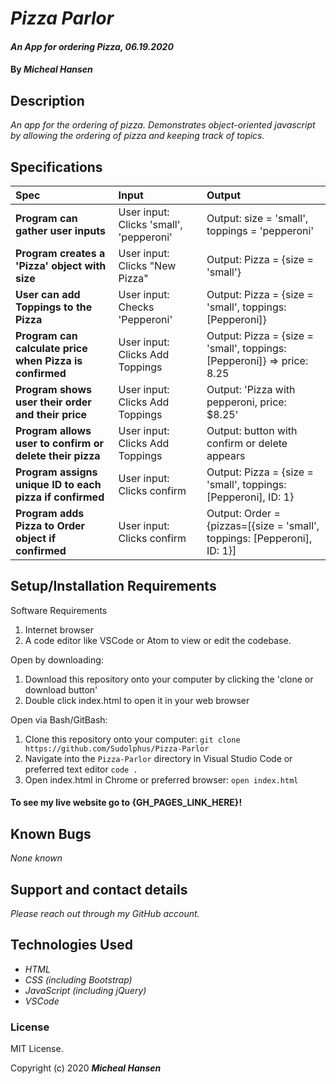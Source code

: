 # _Pizza Parlor_

#### _An App for ordering Pizza, 06.19.2020_

#### By _**Micheal Hansen**_

## Description

_An app for the ordering of pizza. Demonstrates object-oriented javascript by allowing the ordering of pizza and keeping track of topics._

## Specifications

| Spec | Input | Output |
| :-------------     | :------------- | :------------- |
| **Program can gather user inputs** | User input: Clicks 'small', 'pepperoni' | Output: size = 'small', toppings = 'pepperoni' |
| **Program creates a 'Pizza' object with size** | User input: Clicks "New Pizza" | Output: Pizza = {size = 'small'} |
| **User can add Toppings to the Pizza** | User input: Checks 'Pepperoni' | Output: Pizza = {size = 'small', toppings: [Pepperoni]} |
| **Program can calculate price when Pizza is confirmed** | User input: Clicks Add Toppings | Output: Pizza = {size = 'small', toppings: [Pepperoni]} => price: 8.25 |
| **Program shows user their order and their price** | User input: Clicks Add Toppings | Output: 'Pizza with pepperoni, price: $8.25' |
| **Program allows user to confirm or delete their pizza** | User input: Clicks Add Toppings | Output: button with confirm or delete appears |
| **Program assigns unique ID to each pizza if confirmed** | User input: Clicks confirm | Output: Pizza = {size = 'small', toppings: [Pepperoni], ID: 1} |
| **Program adds Pizza to Order object if confirmed** | User input: Clicks confirm | Output: Order = {pizzas=[{size = 'small', toppings: [Pepperoni], ID: 1}] |


## Setup/Installation Requirements

Software Requirements
1. Internet browser
2. A code editor like VSCode or Atom to view or edit the codebase.

Open by downloading:
1. Download this repository onto your computer by clicking the 'clone or download button'
2. Double click index.html to open it in your web browser

Open via Bash/GitBash:
1. Clone this repository onto your computer:
`git clone https://github.com/Sudolphus/Pizza-Parlor`
2. Navigate into the `Pizza-Parlor` directory in Visual Studio Code or preferred text editor
`code .`
3. Open index.html in Chrome or preferred browser:
`open index.html`

#### To see my live website go to {GH_PAGES_LINK_HERE}!


## Known Bugs

_None known_

## Support and contact details

_Please reach out through my GitHub account._

## Technologies Used

* _HTML_
* _CSS (including Bootstrap)_
* _JavaScript (including jQuery)_
* _VSCode_

### License

MIT License.

Copyright (c) 2020 **_Micheal Hansen_**
